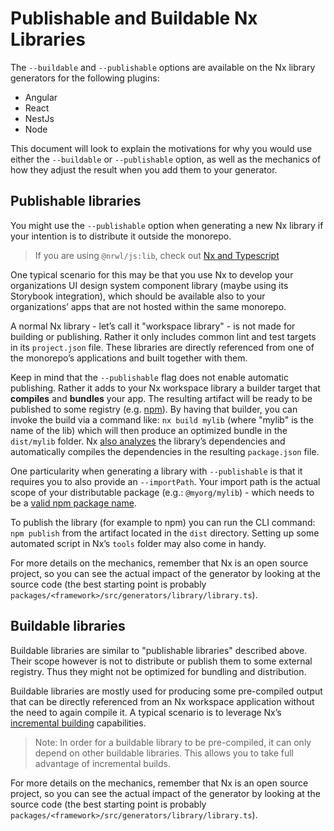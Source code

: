 # Publishable and Buildable Nx Libraries

The `--buildable` and `--publishable` options are available on the Nx library generators for the following plugins:

- Angular
- React
- NestJs
- Node

This document will look to explain the motivations for why you would use either the `--buildable` or `--publishable` option, as well as the mechanics of how they adjust the result when you add them to your generator.

## Publishable libraries

You might use the `--publishable` option when generating a new Nx library if your intention is to distribute it outside the monorepo.

> If you are using `@nrwl/js:lib`, check out [Nx and Typescript](/getting-started/nx-and-typescript#publish-your-typescript-packages-to-npm)

One typical scenario for this may be that you use Nx to develop your organizations UI design system component library (maybe using its Storybook integration), which should be available also to your organizations’ apps that are not hosted within the same monorepo.

A normal Nx library - let’s call it "workspace library" - is not made for building or publishing. Rather it only includes common lint and test targets in its `project.json` file. These libraries are directly referenced from one of the monorepo’s applications and built together with them.

Keep in mind that the `--publishable` flag does not enable automatic publishing. Rather it adds to your Nx workspace library a builder target that **compiles** and **bundles** your app. The resulting artifact will be ready to be published to some registry (e.g. [npm](https://npmjs.com/)). By having that builder, you can invoke the build via a command like: `nx build mylib` (where "mylib" is the name of the lib) which will then produce an optimized bundle in the `dist/mylib` folder. Nx [also analyzes](/angular/package#updatebuildableprojectdepsinpackagejson) the library’s dependencies and automatically compiles the dependencies in the resulting `package.json` file.

One particularity when generating a library with `--publishable` is that it requires you to also provide an `--importPath`. Your import path is the actual scope of your distributable package (e.g.: `@myorg/mylib`) - which needs to be a [valid npm package name](https://docs.npmjs.com/files/package.json#name).

To publish the library (for example to npm) you can run the CLI command: `npm publish` from the artifact located in the `dist` directory. Setting up some automated script in Nx’s `tools` folder may also come in handy.

For more details on the mechanics, remember that Nx is an open source project, so you can see the actual impact of the generator by looking at the source code (the best starting point is probably `packages/<framework>/src/generators/library/library.ts`).

## Buildable libraries

Buildable libraries are similar to "publishable libraries" described above. Their scope however is not to distribute or publish them to some external registry. Thus they might not be optimized for bundling and distribution.

Buildable libraries are mostly used for producing some pre-compiled output that can be directly referenced from an Nx workspace application without the need to again compile it. A typical scenario is to leverage Nx’s [incremental building](/ci/incremental-builds) capabilities.

> Note: In order for a buildable library to be pre-compiled, it can only depend on other buildable libraries. This allows you to take full advantage of incremental builds.

For more details on the mechanics, remember that Nx is an open source project, so you can see the actual impact of the generator by looking at the source code (the best starting point is probably `packages/<framework>/src/generators/library/library.ts`).
